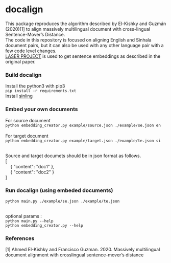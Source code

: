 # docalign

This package reproduces the algorithm described by El-Kishky and Guzmán (2020)[1] to align massively multilingual document with cross-lingual Sentence-Mover’s Distance.<br>
The code in this repository is focused on aligning English and Sinhala document pairs, but it can also be used with any other language pair with a few code level changes.<br>
<a href="https://github.com/facebookresearch/LASER">LASER PROJECT</a> is used to get sentence embeddings as described in the original paper.

### Build docalign
Install the python3 with pip3<br>
```pip install -r requirements.txt```<br>
Install <a href="https://github.com/ysenarath/sinling">sinling</a><br>

### Embed your own documents
For source document<br>
```python embedding_creator.py example/source.json ./example/se.json en```<br><br>
For target document<br>
```python embedding_creator.py example/target.json ./example/te.json si```<br><br>

Source and target documets should be in json format as follows.<br>
[<br>
&nbsp;&nbsp;&nbsp;&nbsp;{
        "content": "doc1"
    },<br>
&nbsp;&nbsp;&nbsp;&nbsp;{
        "content": "doc2"
    }<br>
]

### Run docalign (using embeded documents)
```python main.py ./example/se.json ./example/te.json``` <br><br>

optional params :<br>
```python main.py --help```<br>
```python embedding_creator.py --help```

### References

[1] Ahmed El-Kishky and Francisco Guzman. 2020. Massively multilingual document alignment with crosslingual sentence-mover’s distance
